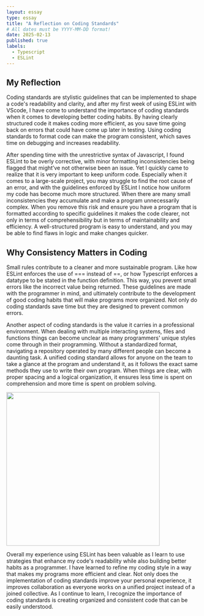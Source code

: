 ```yaml
---
layout: essay
type: essay
title: "A Reflection on Coding Standards"
# All dates must be YYYY-MM-DD format!
date: 2025-02-13
published: true
labels:
  - Typescript
  - ESLint
---
```

## My Reflection
Coding standards are stylistic guidelines that can be implemented to shape a code's readability and clarity, and after my first week of using ESLint with VScode, I have come to understand the importance of coding standards when it comes to developing better coding habits. By having clearly structured code it makes coding more efficient, as you save time going back on errors 
that could have come up later in testing. Using coding standards to format code can make the program consistent, which saves time on debugging and increases readability.

After spending time with the unrestrictive syntax of Javascript, I found ESLint to be overly corrective, with minor formatting inconsistencies being flagged that might’ve not otherwise been an issue. Yet I quickly came to realize that it is very important to keep uniform code. Especially when it comes to a large-scale project, you may struggle to find the root cause of an error, and with the guidelines enforced by ESLint I notice how uniform my code has become much more structured. When there are many small inconsistencies they accumulate and make a program unnecessarily complex. When you remove this risk and ensure you have a program that is formatted according to specific guidelines it makes the code clearer, not only in terms of comprehensibility but in terms of maintainability and efficiency. A well-structured program is easy to understand, and you may be able to find flaws in logic and make changes quicker. 

## Why Consistency Matters in Coding
Small rules contribute to a cleaner and more sustainable program. Like how ESLint enforces the use of === instead of ==, or how Typescript enforces a datatype to be stated in the function definition. This way, you prevent small errors like the incorrect value being returned. These guidelines are made with the programmer in mind, and ultimately contribute to the development of good coding habits that will make programs more organized. Not only do coding standards save time but they are designed to prevent common errors. 

Another aspect of coding standards is the value it carries in a professional environment. When dealing with multiple interacting systems, files and functions things can become unclear as many programmers' unique styles come through in their programming. Without a standardized format, navigating a repository operated by many different people can become a daunting task. A unified coding standard allows for anyone on the team to take a glance at the program and understand it, as it follows the exact same methods they use to write their own program. When things are clear, with proper spacing and a logical organization, it ensures less time is spent on comprehension and more time is spent on problem solving.

<img width="400px" src="https://miro.medium.com/v2/resize:fit:640/format:webp/1*bNP7DQt6uNDUQ5VLkrm2sQ.png">

Overall my experience using ESLint has been valuable as I learn to use strategies that enhance my code's readability while also building better habits as a programmer. I have learned to refine my coding style in a way that makes my programs more efficient and clear. Not only does the implementation of coding standards improve your personal experience, it improves collaboration as everyone works on a unified project instead of a joined collective. As I continue to learn, I recognize the importance of coding standards is creating organized and consistent code that can be easily understood. 
